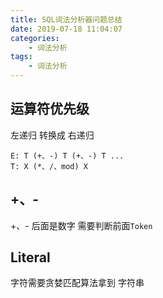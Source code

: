 ```yaml
---
title: SQL词法分析器问题总结
date: 2019-07-18 11:04:07
categories: 
    - 词法分析
tags:
    - 词法分析
---
```



## 运算符优先级
左递归 转换成 右递归
```
E: T (+、-) T (+、-) T ...
T: X (*、/、mod) X
```

## +、-
+、- 后面是数字
需要判断前面`Token`

## Literal
字符需要贪婪匹配算法拿到 字符串

## 


